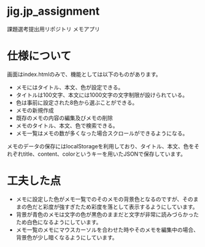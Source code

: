 # jig.jp_assignment
課題選考提出用リポジトリ
メモアプリ

# 仕様について

画面はindex.htmlのみで、機能としては以下のものがあります。
- メモにはタイトル、本文、色が設定できる。
- タイトルは100文字、本文には1000文字の文字制限が設けられている。
- 色は事前に設定された8色から選ぶことができる。
- メモの新規作成
- 既存のメモの内容の編集及びメモの削除
- メモのタイトル、本文、色で検索できる。
- メモ一覧はメモの数が多くなった場合スクロールができるようになる。

メモのデータの保存にはlocalStorageを利用しており、タイトル、本文、色をそれぞれtitle、content、colorというキーを用いたJSONで保存しています。

# 工夫した点

- メモに設定した色がメモ一覧でのそのメモの背景色となるのですが、そのままの色だと彩度が強すぎたため彩度を落として表示するようにしています。
- 背景が青色のメモは文字の色が黒色のままだと文字が非常に読みづらかったため白色になるようにしています。
- メモ一覧のメモにマウスカーソルを合わせた時やそのメモを編集中の場合、背景色が少し暗くなるようにしています。